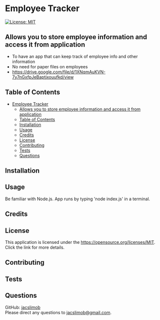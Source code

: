 # Employee Tracker
[![License: MIT](https://img.shields.io/badge/License-MIT-yellow.svg)](https://opensource.org/licenses/MIT)
## Allows you to store employee information and access it from application
               
  - To have an app that can keep track of employee info and other information
  - No need for paper files on employees
  - https://drive.google.com/file/d/1XNqmAuKVN-7y7nGxfpJeBaptjxouufkd/view
        
## Table of Contents        
        
- [Employee Tracker](#employee-tracker)
  - [Allows you to store employee information and access it from application](#allows-you-to-store-employee-information-and-access-it-from-application)
  - [Table of Contents](#table-of-contents)
  - [Installation](#installation)
  - [Usage](#usage)
  - [Credits](#credits)
  - [License](#license)
  - [Contributing](#contributing)
  - [Tests](#tests)
  - [Questions](#questions)
        
## Installation
        

        
## Usage
        
Be familiar with Node.js. App runs by typing 'node index.js' in a terminal.
        
## Credits
        

        
## License

This application is licensed under the https://opensource.org/licenses/MIT. Click the link for more details.
  
        
## Contributing
        


## Tests



## Questions

GitHub: [jacslimob](https://github.com/jacslimob)   
Please direct any questions to [jacslimob@gmail.com](mailto:jacslimob@gmail.com).

